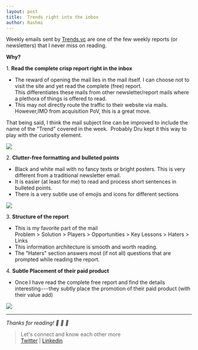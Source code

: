 ```yaml
---
layout: post
title:  Trends right into the inbox
author: Rashmi
---
```

Weekly emails sent by [Trends.vc](https://trends.vc/trends-0030-audience-first-products/) are one of the few weekly reports (or newsletters) that I never miss on reading.

**Why?**

1\.  **Read the complete crisp report right in the inbox**

 -   The reward of opening the mail lies in the mail itself. I can choose not to visit the site and yet read the complete (free) report.\
    This differentiates these mails from other newsletter/report mails where a plethora of things is offered to read.
 -   This may not directly route the traffic to their website via mails. However,IMO from acquisition PoV, this is a great move.

  That being said, I think the mail subject line can be improved to include the name of the "Trend" covered in the week. 
  Probably Dru kept it this way to play with the curiosity element.

![](https://cdn-images-1.medium.com/max/800/1*coAX2EeY5ooxa_gxCbM1Bg.png)

   

2\. **Clutter-free formatting and bulleted points**

 -   Black and white mail with no fancy texts or bright posters. This is very different from a traditional newsletter email.
 -   It is easier (at least for me) to read and process short sentences in bulleted points.
 -   There is a very subtle use of emojis and icons for different sections

![](https://cdn-images-1.medium.com/max/800/1*KjLt_l6_Px-sjxp7OHFAjg.png)

3\. **Structure of the report**

 -   This is my favorite part of the mail\
    Problem > Solution > Players > Opportunities > Key Lessons > Haters > Links
 -   This information architecture is smooth and worth reading.
 -   The "Haters" section answers most (if not all) questions that are prompted while reading the report.

4\. **Subtle Placement of their paid product**

 -   Once I have read the complete free report and find the details interesting --- they subtly place the promotion of their paid product (with their value add)

![](https://cdn-images-1.medium.com/max/800/1*agpqijqIcFoN1O3kwBeZCA.png)

* * * * *

*Thanks for reading! 💛 💛 💛*

> Let's connect and know each other more\
> [Twitter](https://twitter.com/oyerashmi) | [Linkedin](https://www.linkedin.com/in/rashmi-shukla-7ba298104/)